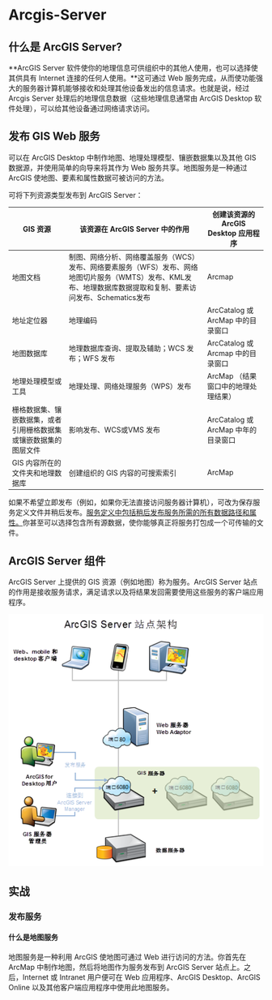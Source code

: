 # Arcgis-Server

## 什么是 ArcGIS Server?

**ArcGIS Server 软件使你的地理信息可供组织中的其他人使用，也可以选择使其供具有 Internet 连接的任何人使用。**这可通过 Web
服务完成，从而使功能强大的服务器计算机能够接收和处理其他设备发出的信息请求。也就是说，经过 Arcgis Server 处理后的地理信息数据（这些地理信息通常由 ArcGIS Desktop 软件处理），可以给其他设备通过网络请求访问。

## 发布 GIS Web 服务

可以在 ArcGIS Desktop 中制作地图、地理处理模型、镶嵌数据集以及其他 GIS 数据源，并使用简单的向导来将其作为 Web 服务共享。地图服务是一种通过 ArcGIS 使地图、要素和属性数据可被访问的方法。

可将下列资源类型发布到 ArcGIS Server：

|GIS 资源| 该资源在 ArcGIS Server 中的作用| 创建该资源的 ArcGIS Desktop 应用程序|
|--|--|--|
|地图文档|制图、网络分析、网络覆盖服务（WCS）发布、网络要素服务（WFS）发布、网络地图切片服务（WMTS）发布、KML发布、地理数据库数据提取和复制、要素访问发布、Schematics发布| Arcmap|
|地址定位器|地理编码|ArcCatalog 或 ArcMap 中的目录窗口|
|地图数据库|地理数据库查询、提取及辅助；WCS 发布；WFS 发布|ArcCatalog 或 Arcmap 中的目录窗口|
|地理处理模型或工具|地理处理、网络处理服务（WPS）发布|ArcMap （结果窗口中的地理处理结果）|
|栅格数据集、镶嵌数据集，或者引用栅格数据集或镶嵌数据集的图层文件|影响发布、WCS或VMS 发布|ArcCatalog 或 ArcMap 中年的目录窗口|
|GIS 内容所在的文件夹和地理数据库|创建组织的 GIS 内容的可搜索索引|ArcMap|

如果不希望立即发布（例如，如果你无法直接访问服务器计算机），可改为保存服务定义文件并稍后发布。<u>服务定义中包括稍后发布服务所需的所有数据路径和属性。</u>你甚至可以选择包含所有源数据，使你能够真正将服务打包成一个可传输的文件。

## ArcGIS Server 组件

ArcGIS Server 上提供的 GIS 资源（例如地图）称为服务。ArcGIS Server 站点的作用是接收服务请求，满足请求以及将结果发回需要使用这些服务的客户端应用程序。

![arcgis server architest](../.vuepress/public/images/arcgis-server-web-architest.png)

## 实战

### 发布服务

#### 什么是地图服务

地图服务是一种利用 ArcGIS 使地图可通过 Web 进行访问的方法。你首先在 ArcMap 中制作地图，然后将地图作为服务发布到 ArcGIS Server 站点上。之后，Internet 或 Intranet 用户便可在 Web 应用程序、ArcGIS Desktop、ArcGIS Online 以及其他客户端应用程序中使用此地图服务。